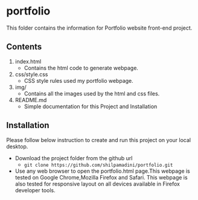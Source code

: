 # portfolio

This folder contains the information for Portfolio website front-end project.

## Contents

1. index.html
    * Contains the html code to generate webpage.
2. css/style.css
    * CSS style rules used my portfolio webpage.
3. img/
    * Contains all the images used by the html and css files.
4. README.md
    * Simple documentation for this Project and Installation

## Installation

Please follow below instruction to create and run this project on your local desktop.
* Download the project folder from the github url
	* ```git clone https://github.com/shilpamadini/portfolio.git```
* Use any web browser to open the portfolio.html page.This webpage is tested
on Google Chrome,Mozilla Firefox and Safari. This webpage is also tested for responsive layout on all devices available in Firefox developer tools.
